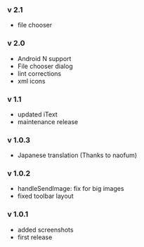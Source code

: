 ### v 2.1
- file chooser

### v 2.0
- Android N support
- File chooser dialog
- lint corrections
- xml icons

### v 1.1

- updated iText
- maintenance release

### v 1.0.3

- Japanese translation (Thanks to naofum)


### v 1.0.2

- handleSendImage: fix for big images
- fixed toolbar layout


### v 1.0.1

- added screenshots
- first release
